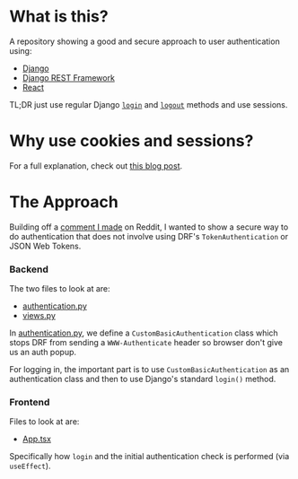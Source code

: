 # What is this?

A repository showing a good and secure approach to user authentication using:

- [Django](https://www.djangoproject.com/)
- [Django REST Framework](https://www.django-rest-framework.org/)
- [React](https://reactjs.org/)

TL;DR just use regular Django [`login`](https://docs.djangoproject.com/en/3.1/topics/auth/default/#how-to-log-a-user-in) and [`logout`](https://docs.djangoproject.com/en/3.1/topics/auth/default/#how-to-log-a-user-out) methods and use sessions.

# Why use cookies and sessions?

For a full explanation, check out [this blog post](https://mikesukmanowsky.com/authentication-with-django-and-spas/).

# The Approach

Building off a [comment I made](https://www.reddit.com/r/django/comments/irs2of/can_i_use_both_jwt_and_regular_tokens_in_one_drf/g56wyf5/?utm_source=reddit&utm_medium=web2x&context=3) on Reddit, I wanted to show a secure way to do authentication that does not involve using DRF's `TokenAuthentication` or JSON Web Tokens.

### Backend

The two files to look at are:

- [authentication.py](backend/api/authentication.py)
- [views.py](backend/api/views.py)

In [authentication.py](backend/api/authentication.py), we define a `CustomBasicAuthentication` class which stops DRF from sending a `WWW-Authenticate` header so browser don't give us an auth popup.

For logging in, the important part is to use `CustomBasicAuthentication` as an authentication class and then to use Django's standard `login()` method.

### Frontend

Files to look at are:

- [App.tsx](webapp/src/App.tsx)

Specifically how `login` and the initial authentication check is performed (via `useEffect`).

